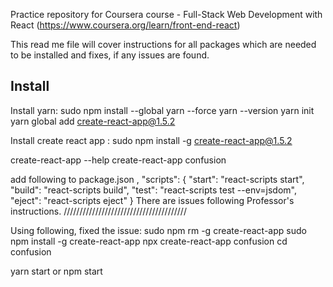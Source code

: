 Practice repository for Coursera course - Full-Stack Web Development with React (https://www.coursera.org/learn/front-end-react)

This read me file will cover instructions for all packages which are needed to be installed and fixes, if any issues are found.

Install
--------------------------------------------------
Install yarn: sudo npm install --global yarn --force
yarn --version
yarn init
yarn global add create-react-app@1.5.2

Install create react app : sudo npm install -g create-react-app@1.5.2

create-react-app --help
create-react-app confusion

add following to package.json
,
  "scripts": {
    "start": "react-scripts start",
    "build": "react-scripts build",
    "test": "react-scripts test --env=jsdom",
    "eject": "react-scripts eject"
  }
There are issues following Professor's instructions.
///////////////////////////////////////

Using following, fixed the issue:
sudo npm rm -g create-react-app
sudo npm install -g create-react-app
npx create-react-app confusion
cd confusion

yarn start
or 
npm start

